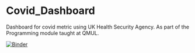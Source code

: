 # Covid_Dashboard
Dashboard for covid metric using UK Health Security Agency. 
As part of the Programming module taught at QMUL.

[![Binder](https://mybinder.org/badge_logo.svg)](https://mybinder.org/v2/gh/Xicras/Covid_Dashboard/HEAD?urlpath=voila%2Frender%2FDashboard.ipynb)
